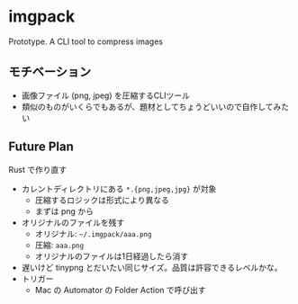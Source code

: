 # imgpack
Prototype. A CLI tool to compress images

## モチベーション
- 画像ファイル (png, jpeg) を圧縮するCLIツール
- 類似のものがいくらでもあるが、題材としてちょうどいいので自作してみたい

## Future Plan
Rust で作り直す

- カレントディレクトリにある `*.{png,jpeg,jpg}` が対象
  - 圧縮するロジックは形式により異なる
  - まずは png から
- オリジナルのファイルを残す
  - オリジナル: `~/.imgpack/aaa.png`
  - 圧縮: `aaa.png`
  - オリジナルのファイルは1日経過したら消す
- 遅いけど tinypng とだいたい同じサイズ。品質は許容できるレベルかな。
- トリガー
  - Mac の Automator の Folder Action で呼び出す
